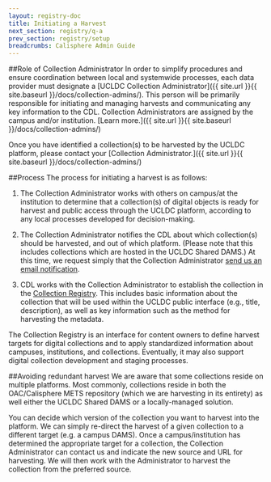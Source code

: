```yaml
---
layout: registry-doc
title: Initiating a Harvest
next_section: registry/q-a
prev_section: registry/setup
breadcrumbs: Calisphere Admin Guide
---
```


##Role of Collection Administrator
In order to simplify procedures and ensure coordination between local and systemwide processes, each data provider must designate a [UCLDC Collection Administrator]({{ site.url }}{{ site.baseurl }}/docs/collection-admins/). This person will be primarily responsible for initiating and managing harvests and communicating any key information to the CDL. Collection Administrators are assigned by the campus and/or institution. [Learn more.]({{ site.url }}{{ site.baseurl }}/docs/collection-admins/)

Once you have identified a collection(s) to be harvested by the UCLDC platform, please contact your [Collection Administrator.]({{ site.url }}{{ site.baseurl }}/docs/collection-admins/)

##Process
The process for initiating a harvest is as follows:
1. The Collection Administrator works with others on campus/at the institution to determine that a collection(s) of digital objects is ready for harvest and public access through the UCLDC platform, according to any local processes developed for decision-making.

2. The Collection Administrator notifies the CDL about which collection(s) should be harvested, and out of which platform. (Please note that this includes collections which are hosted in the UCLDC Shared DAMS.) At this time, we request simply that the Collection Administrator [send us an email notification](mailto:ucldc@ucop.edu).

3. CDL works with the Collection Administrator to establish the collection in the [Collection Registry](http://registry.cdlib.org). This includes basic information about the collection that will be used within the UCLDC public interface (e.g., title, description), as well as key information such as the method for harvesting the metadata.

<div class="note"><p>The Collection Registry is an interface for content owners to define harvest targets for digital collections and to apply standardized information about campuses, institutions, and collections. Eventually, it may also support digital collection development and staging processes.</p></div>

##Avoiding redundant harvest
We are aware that some collections reside on multiple platforms. Most commonly, collections reside in both the OAC/Calisphere METS repository (which we are harvesting in its entirety) as well either the UCLDC Shared DAMS or a locally-managed solution.

You can decide which version of the collection you want to harvest into the platform. We can simply re-direct the harvest of a given collection to a different target (e.g. a campus DAMS). Once a campus/institution has determined the appropriate target for a collection, the Collection Administrator can contact us and indicate the new source and URL for harvesting. We will then work with the Administrator to harvest the collection from the preferred source.

